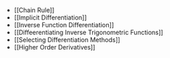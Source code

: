 - [[Chain Rule]]
- [[Implicit Differentiation]]
- [[Inverse Function Differentiation]]
- [[Diffeerentiating Inverse Trigonometric Functions]]
- [[Selecting Differentiation Methods]]
- [[Higher Order Derivatives]]